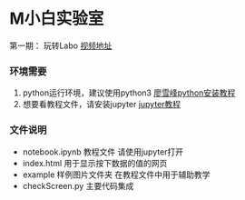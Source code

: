 # M小白实验室
第一期： 玩转Labo
[视频地址](https://www.bilibili.com/video/av26661599/)


### 环境需要
1. python运行环境，建议使用python3 [廖雪峰python安装教程](https://www.liaoxuefeng.com/wiki/0014316089557264a6b348958f449949df42a6d3a2e542c000/0014316090478912dab2a3a9e8f4ed49d28854b292f85bb000)
2. 想要看教程文件，请安装jupyter [jupyter教程](https://www.cnblogs.com/nxld/p/6566380.html)

### 文件说明
- notebook.ipynb  教程文件 请使用jupyter打开
- index.html 用于显示按下数据的值的网页
- example 样例图片文件夹 在教程文件中用于辅助教学
- checkScreen.py  主要代码集成